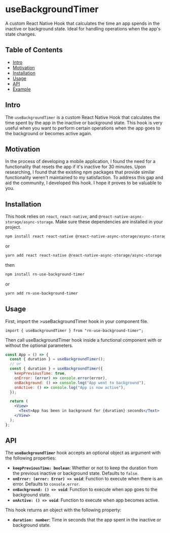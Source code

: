 <h1>useBackgroundTimer</h1>
<p>A custom React Native Hook that calculates the time an app spends in the inactive or background state. Ideal for handling operations when the app's state changes.</p>
<h2>Table of Contents</h2>
<ul>
<li><a href="#intro" target="_new">Intro</a></li>
<li><a href="#motivation" target="_new">Motivation</a></li>
<li><a href="#installation" target="_new">Installation</a></li>
<li><a href="#usage" target="_new">Usage</a></li>
<li><a href="#api" target="_new">API</a></li>
<li><a href="#example" target="_new">Example</a></li>
</ul>

## Intro

<p>The <code>useBackgroundTimer</code> is a custom React Native Hook that calculates the time spent by the app in the inactive or background state. This hook is very useful when you want to perform certain operations when the app goes to the background or becomes active again.</p>

## Motivation

<p>In the process of developing a mobile application, I found the need for a functionality that resets the app if it's inactive for 30 minutes. Upon researching, I found that the existing npm packages that provide similar functionality weren't maintained to my satisfaction. To address this gap and aid the community, I developed this hook. I hope it proves to be valuable to you.</p>

## Installation

<p>This hook relies on <code>react</code>, <code>react-native</code>, and <code>@react-native-async-storage/async-storage</code>. Make sure these dependencies are installed in your project.</p>

```bash
npm install react react-native @react-native-async-storage/async-storage
```

or

```bash
yarn add react react-native @react-native-async-storage/async-storage
```

then

```bash
npm install rn-use-background-timer
```

or

```bash
yarn add rn-use-background-timer
```

## Usage

<p>First, import the <code<strong>>useBackgroundTimer</strong></code> hook in your component file.</p>
<code>import { useBackgroundTimer } from "rn-use-background-timer";</code>

<p>Then call useBackgroundTimer hook inside a functional component with or without the optional parameters.</p>

```jsx
const App = () => {
  const { duration } = useBackgroundTimer();
  // or
  const { duration } = useBackgroundTimer({
    keepPreviousTime: true,
    onError: (error) => console.error(error),
    onBackground: () => console.log("App went to background"),
    onActive: () => console.log("App is now active"),
  });

  return (
    <View>
      <Text>App has been in background for {duration} seconds</Text>
    </View>
  );
};
```

## API

<p>The <code><strong>useBackgroundTimer</strong></code> hook accepts an optional object as argument with the following properties:</p>
<ul>
    <li><code><strong>keepPreviousTime: boolean</strong></code>: Whether or not to keep the duration from the previous inactive or background state. Defaults to <code>false</code>.</li>
    <li><code><strong>onError: (error: Error) =&gt; void</strong></code>: Function to execute when there is an error. Defaults to <code>console.error</code>.</li>
    <li><code><strong>onBackground: () =&gt; void</strong></code>: Function to execute when app goes to the background state.</li>
    <li><code><strong>onActive: () =&gt; void</strong></code>: Function to execute when app becomes active.</li>
</ul>
<p>This hook returns an object with the following property:</p>
<ul>
    <li><code><strong>duration: number</strong></code>: Time in seconds that the app spent in the inactive or background state.</li>
</ul>
